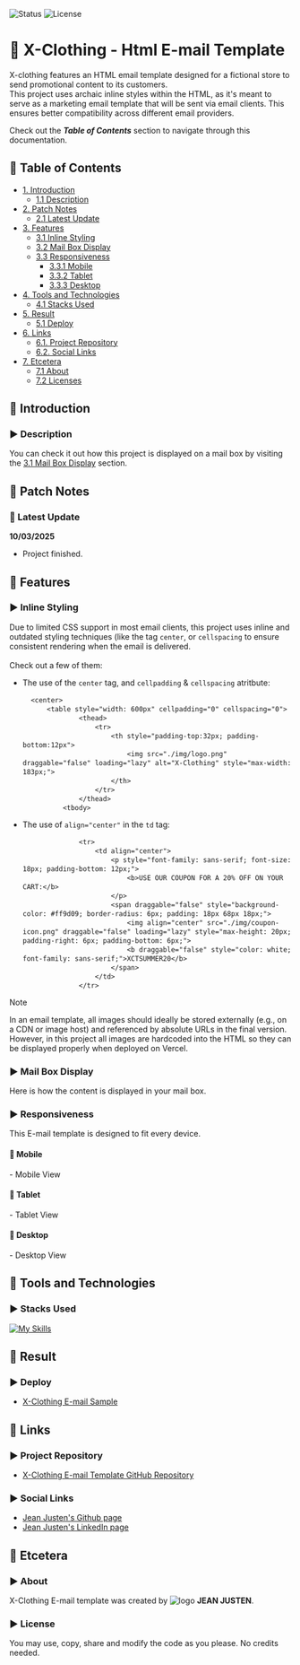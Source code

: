 ![Status](https://img.shields.io/badge/status-finished-brightgreen)
![License](https://img.shields.io/badge/license-MIT-blue)

<!--Title Image-->
# 📧 X-Clothing - Html E-mail Template
<p>
X-clothing features an HTML email template designed for a fictional store to send promotional content to its customers. <br>
This project uses archaic inline styles within the HTML, as it's meant to serve as a marketing email template that will be sent via email clients. This ensures better compatibility across different email providers.
</p>

Check out the ***Table of Contents*** section to navigate through this documentation.

<!--Menu-->
## :large_orange_diamond: Table of Contents
- [1. Introduction](#large_orange_diamond-introduction)
  - [1.1 Description](#arrow_forward-description)
- [2. Patch Notes](#large_orange_diamond-patch-notes)
  - [2.1 Latest Update](#pushpin-latest-update)
- [3. Features](#large_orange_diamond-features)
  - [3.1 Inline Styling](#arrow_forward-inline-styling)
  - [3.2 Mail Box Display](#arrow_forward-mail-box-display)
  - [3.3 Responsiveness](#arrow_forward-responsiveness)
    - [3.3.1 Mobile](#small_red_triangle_down-mobile)
    - [3.3.2 Tablet](#small_red_triangle_down-tablet)
    - [3.3.3 Desktop](#small_red_triangle_down-desktop)
- [4. Tools and Technologies](#large_orange_diamond-tools-and-technologies) 
  - [4.1 Stacks Used](#arrow_forward-stacks-used)
- [5. Result](#large_orange_diamond-result)
  - [5.1 Deploy](#arrow_forward-deploy)
- [6. Links](#large_orange_diamond-links)
  - [6.1. Project Repository](#arrow_forward-project-repository)
  - [6.2. Social Links](#arrow_forward-social-links)
- [7. Etcetera](#large_orange_diamond-etcetera)
  - [7.1 About](#arrow_forward-about)
  - [7.2 Licenses](#arrow_forward-license)

<!--Introduction-->
## :large_orange_diamond: Introduction
### :arrow_forward: Description

You can check it out how this project is displayed on a mail box by visiting the [3.1 Mail Box Display](#arrow_forward-mail-box-display) section.

<!--Patch Notes-->
## :large_orange_diamond: Patch Notes
### :pushpin: Latest Update
<strong>10/03/2025</strong>
- Project finished.

<!--Features-->
## :large_orange_diamond: Features
### :arrow_forward: Inline Styling
Due to limited CSS support in most email clients, this project uses inline and outdated styling techniques (like the tag `center`, or `cellspacing` to ensure consistent rendering when the email is delivered.<br><br>
Check out a few of them:<br>

+ The use of the `center` tag, and `cellpadding` & `cellspacing` atritbute:

        <center>
            <table style="width: 600px" cellpadding="0" cellspacing="0">
                    <thead>
                        <tr>
                            <th style="padding-top:32px; padding-bottom:12px">
                                <img src="./img/logo.png" draggable="false" loading="lazy" alt="X-Clothing" style="max-width: 183px;">
                            </th>
                        </tr>
                    </thead>
                <tbody>

+ The use of `align="center"` in the `td` tag:

                    <tr>
                        <td align="center">
                            <p style="font-family: sans-serif; font-size: 18px; padding-bottom: 12px;">
                                <b>USE OUR COUPON FOR A 20% OFF ON YOUR CART:</b>
                            </p>
                            <span draggable="false" style="background-color: #ff9d09; border-radius: 6px; padding: 18px 68px 18px;">
                                <img align="center" src="./img/coupon-icon.png" draggable="false" loading="lazy" style="max-height: 20px; padding-right: 6px; padding-bottom: 6px;">
                                <b draggable="false" style="color: white; font-family: sans-serif;">XCTSUMMER20</b>
                            </span>
                        </td>
                    </tr>

> [!NOTE]  
> In an email template, all images should ideally be stored externally (e.g., on a CDN or image host) and referenced by absolute URLs in the final version.<br>
> However, in this project all images are hardcoded into the HTML so they can be displayed properly when deployed on Vercel.

### :arrow_forward: Mail Box Display
<p>
Here is how the content is displayed in your mail box.
</p>

### :arrow_forward: Responsiveness
<p>
This E-mail template is designed to fit every device.
</p>

#### :small_red_triangle_down: Mobile

<p>- Mobile View</p>

#### :small_red_triangle_down: Tablet

<p>- Tablet View</p>

#### :small_red_triangle_down: Desktop

<p>- Desktop View</p>

<!--Tools Used-->
## :large_orange_diamond: Tools and Technologies
### :arrow_forward: Stacks Used
[![My Skills](https://skillicons.dev/icons?i=html)](https://skillicons.dev) <br>

<!--Deploy-->
## :large_orange_diamond: Result

### :arrow_forward: Deploy
* <a href="https://x-clothing-email.vercel.app/" alt="Deploy page">X-Clothing E-mail Sample</a>

<!--Links-->
## :large_orange_diamond: Links
### :arrow_forward: Project Repository
* [X-Clothing E-mail Template GitHub Repository](https://github.com/jeanjusten/XClothing_Email)

### :arrow_forward: Social Links
* [Jean Justen's Github page](https://github.com/jeanjusten)
* [Jean Justen's LinkedIn page](https://www.linkedin.com/in/jeanjusten/)


## :large_orange_diamond: Etcetera
### :arrow_forward: About
X-Clothing E-mail template was created by ![logo](https://github.com/user-attachments/assets/0894beaf-f587-4d0a-983a-caf7fb551554) <strong>JEAN JUSTEN</strong>.

### :arrow_forward: License
You may use, copy, share and modify the code as you please. No credits needed.</p>
